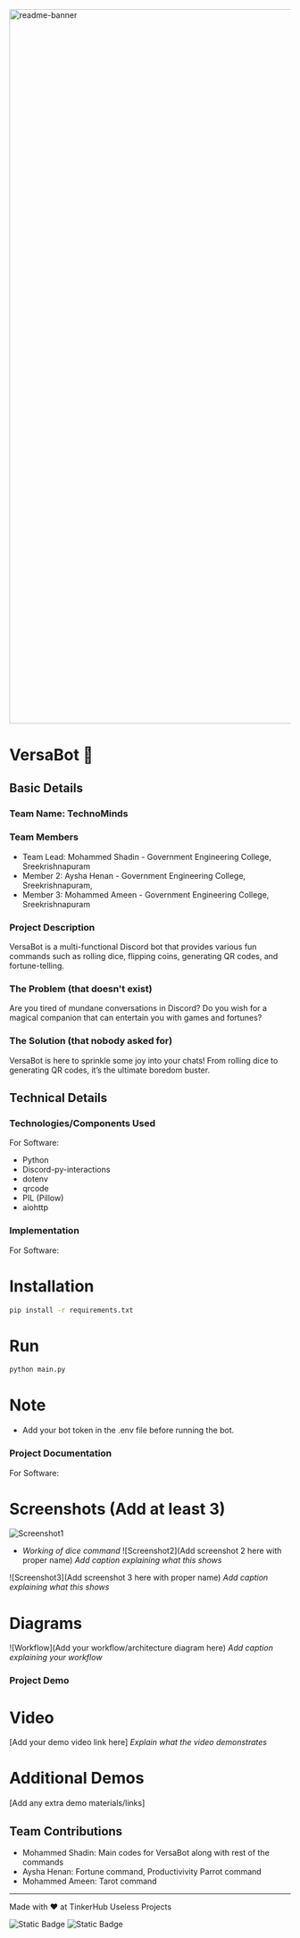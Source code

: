 <img width="1280" alt="readme-banner" src="https://github.com/user-attachments/assets/35332e92-44cb-425b-9dff-27bcf1023c6c">

# VersaBot 🎯


## Basic Details
### Team Name: TechnoMinds


### Team Members
- Team Lead: Mohammed Shadin - Government Engineering College, Sreekrishnapuram
- Member 2: Aysha Henan - Government Engineering College, Sreekrishnapuram,
- Member 3: Mohammed Ameen - Government Engineering College, Sreekrishnapuram

### Project Description
VersaBot is a multi-functional Discord bot that provides various fun commands such as rolling dice, flipping coins, generating QR codes, and fortune-telling.

### The Problem (that doesn't exist)
Are you tired of mundane conversations in Discord? Do you wish for a magical companion that can entertain you with games and fortunes?

### The Solution (that nobody asked for)
VersaBot is here to sprinkle some joy into your chats! From rolling dice to generating QR codes, it’s the ultimate boredom buster.

## Technical Details
### Technologies/Components Used
For Software:
- Python
-  Discord-py-interactions
- dotenv
- qrcode
- PIL (Pillow)
- aiohttp



### Implementation
For Software:
# Installation
```bash
pip install -r requirements.txt
```
# Run
```bash
python main.py
```
# Note
- Add your bot token in the .env file before running the bot.

### Project Documentation
For Software:

# Screenshots (Add at least 3)
![Screenshot1](https://media.discordapp.net/attachments/1302222338271744100/1302225621090308138/Mc)
- *Working of dice command*
![Screenshot2](Add screenshot 2 here with proper name)
*Add caption explaining what this shows*

![Screenshot3](Add screenshot 3 here with proper name)
*Add caption explaining what this shows*

# Diagrams
![Workflow](Add your workflow/architecture diagram here)
*Add caption explaining your workflow*

### Project Demo
# Video
[Add your demo video link here]
*Explain what the video demonstrates*

# Additional Demos
[Add any extra demo materials/links]

## Team Contributions
- Mohammed Shadin: Main codes for VersaBot along with rest of the commands
- Aysha Henan: Fortune command, Productivivity Parrot command
- Mohammed Ameen: Tarot command

---
Made with ❤️ at TinkerHub Useless Projects 

![Static Badge](https://img.shields.io/badge/TinkerHub-24?color=%23000000&link=https%3A%2F%2Fwww.tinkerhub.org%2F)
![Static Badge](https://img.shields.io/badge/UselessProject--24-24?link=https%3A%2F%2Fwww.tinkerhub.org%2Fevents%2FQ2Q1TQKX6Q%2FUseless%2520Projects)
